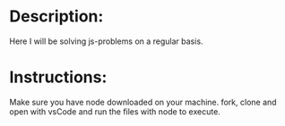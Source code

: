 # Description:
Here I will be solving js-problems on a regular basis. 

# Instructions:
Make sure you have node downloaded on your machine. fork, clone and open with vsCode and run the files with node to execute. 
